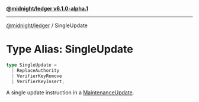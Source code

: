 [**@midnight/ledger v6.1.0-alpha.1**](../README.md)

***

[@midnight/ledger](../globals.md) / SingleUpdate

# Type Alias: SingleUpdate

```ts
type SingleUpdate = 
  | ReplaceAuthority
  | VerifierKeyRemove
  | VerifierKeyInsert;
```

A single update instruction in a [MaintenanceUpdate](../classes/MaintenanceUpdate.md).
